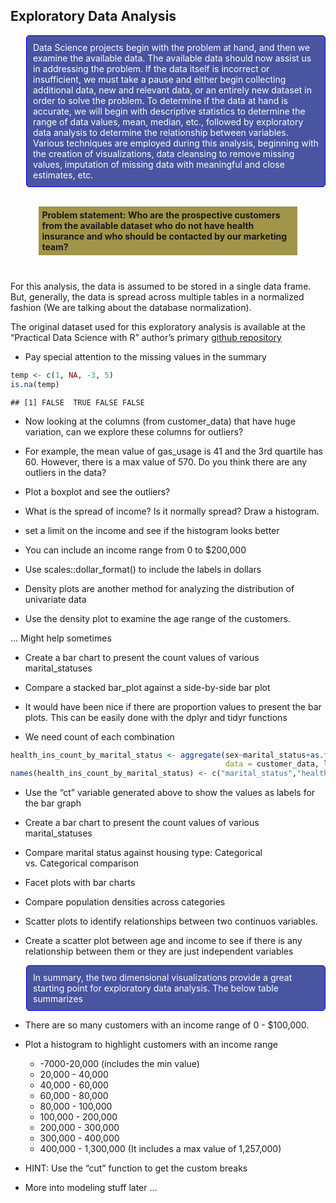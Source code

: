 
## Exploratory Data Analysis

<style>
p.blue_box {
  background-color: #4955a1;
  color: #FFFFFF;
  padding: 10px;
  border: 1px solid blue;
  margin-left: 25px;
  border-radius: 5px;
  font-style: normal;
}

p.heading {
  background-color: #a19549;
  margin: auto;
  width: 80%;
  padding: 5px;
  font-style: bold;
}

p.regular {
  margin: auto;
  padding: 5px;
}

</style>
<p class="blue_box">
Data Science projects begin with the problem at hand, and then we
examine the available data. The available data should now assist us in
addressing the problem. If the data itself is incorrect or insufficient,
we must take a pause and either begin collecting additional data, new
and relevant data, or an entirely new dataset in order to solve the
problem. To determine if the data at hand is accurate, we will begin
with descriptive statistics to determine the range of data values, mean,
median, etc., followed by exploratory data analysis to determine the
relationship between variables. Various techniques are employed during
this analysis, beginning with the creation of visualizations, data
cleansing to remove missing values, imputation of missing data with
meaningful and close estimates, etc.
</p>

<br>

<p class="heading">
<b>Problem statement: Who are the prospective customers from the
available dataset who do not have health insurance and who should be
contacted by our marketing team?</b>
</p>

</br>

<p class="regular">

For this analysis, the data is assumed to be stored in a single data
frame. But, generally, the data is spread across multiple tables in a
normalized fashion (We are talking about the database normalization).

The original dataset used for this exploratory analysis is available at
the “Practical Data Science with R” author’s primary [github
repository](https://github.com/WinVector/PDSwR2)
</p>

- Pay special attention to the missing values in the summary

``` r
temp <- c(1, NA, -3, 5)
is.na(temp)
```

    ## [1] FALSE  TRUE FALSE FALSE

- Now looking at the columns (from customer_data) that have huge
  variation, can we explore these columns for outliers?

- For example, the mean value of gas_usage is 41 and the 3rd quartile
  has 60. However, there is a max value of 570. Do you think there are
  any outliers in the data?

- Plot a boxplot and see the outliers?

- What is the spread of income? Is it normally spread? Draw a histogram.

- set a limit on the income and see if the histogram looks better

- You can include an income range from 0 to \$200,000

- Use scales::dollar_format() to include the labels in dollars

- Density plots are another method for analyzing the distribution of
  univariate data  

- Use the density plot to examine the age range of the customers.

… Might help sometimes

- Create a bar chart to present the count values of various
  marital_statuses  

- Compare a stacked bar_plot against a side-by-side bar plot

- It would have been nice if there are proportion values to present the
  bar plots. This can be easily done with the dplyr and tidyr functions

- We need count of each combination

``` r
health_ins_count_by_marital_status <- aggregate(sex~marital_status+as.factor(health_ins), 
                                                data = customer_data, length)
names(health_ins_count_by_marital_status) <- c("marital_status","health_ins", "ct")
```

- Use the “ct” variable generated above to show the values as labels for
  the bar graph

- Create a bar chart to present the count values of various
  marital_statuses

- Compare marital status against housing type: Categorical
  vs. Categorical comparison

- Facet plots with bar charts

- Compare population densities across categories

- Scatter plots to identify relationships between two continuos
  variables.

- Create a scatter plot between age and income to see if there is any
  relationship between them or they are just independent variables

<p class="blue_box">
In summary, the two dimensional visualizations provide a great starting
point for exploratory data analysis. The below table summarizes
</p>

- There are so many customers with an income range of 0 - \$100,000.  

- Plot a histogram to highlight customers with an income range

  - -7000-20,000 (includes the min value)
  - 20,000 - 40,000
  - 40,000 - 60,000
  - 60,000 - 80,000
  - 80,000 - 100,000
  - 100,000 - 200,000
  - 200,000 - 300,000
  - 300,000 - 400,000
  - 400,000 - 1,300,000 (It includes a max value of 1,257,000)

- HINT: Use the “cut” function to get the custom breaks

- More into modeling stuff later …
